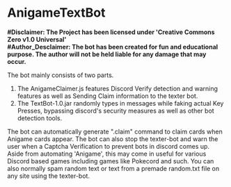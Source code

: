 

# AnigameTextBot
<b>#Disclaimer: The Project has been licensed under 'Creative Commons Zero v1.0 Universal'</b><br/>
<b>#Author_Desclaimer: The bot has been created for fun and educational purpose. The author will not be held liable for any damage that may occur.</b>

The bot mainly consists of two parts.
1. The AnigameClaimer.js features Discord Verify detection and warning features as well as Sending Claim information to the texter bot.
2. The TextBot-1.0.jar randomly types in messages while faking actual Key Presses, bypassing discord's security measures as well as other bot detection tools.

The bot can automatically generate ".claim" command to claim cards when Anigame cards appear. 
The bot can also stop the texter-bot and warn the user when a Captcha Verification to prevent bots in discord comes up.
Aside from automating 'Anigame', this may come in useful for various Discord based games including games like Pokecord and such.
You can also normally spam random text or text from a premade random.txt file on any site using the texter-bot.




